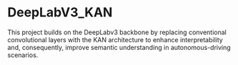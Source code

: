 # DeepLabV3_KAN
This project builds on the DeepLabv3 backbone by replacing conventional convolutional layers with the KAN architecture to enhance interpretability and, consequently, improve semantic understanding in autonomous-driving scenarios.
